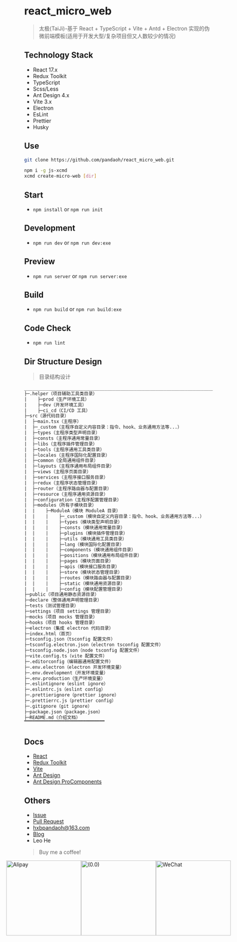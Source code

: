 # react_micro_web

> 太极(TaiJi)-基于 React + TypeScript + Vite + Antd + Electron 实现的伪微前端模板(适用于开发大型/复杂项目但又人数较少的情况)

## Technology Stack

* React 17.x
* Redux Toolkit
* TypeScript
* Scss/Less
* Ant Design 4.x
* Vite 3.x
* Electron
* EsLint
* Prettier
* Husky

## Use

```bash
git clone https://github.com/pandaoh/react_micro_web.git

npm i -g js-xcmd
xcmd create-micro-web [dir]
```

## Start

* `npm install` or `npm run init`

## Development

* `npm run dev` or `npm run dev:exe`

## Preview

* `npm run server` or `npm run server:exe`

## Build

* `npm run build` or `npm run build:exe`

## Code Check

* `npm run lint`

## Dir Structure Design

> 目录结构设计

```txt
________________________________________________________________________________
├─.helper（项目辅助工具类目录）
|    ├─prod（生产环境工具）
|    ├─dev（开发环境工具）
|    ├─ci_cd（CI/CD 工具）
├─src（源代码目录）
|  ├─main.tsx（主程序）
|  ├─_custom（主程序自定义内容目录：指令、hook、业务通用方法等...）
|  ├─types（主程序类型声明目录）
|  ├─consts（主程序通用常量目录）
|  ├─libs（主程序插件管理目录）
|  ├─tools（主程序通用工具类目录）
|  ├─locales（主程序国际化配置目录）
|  ├─common（全局通用组件目录）
|  ├─layouts（主程序通用布局组件目录）
|  ├─views（主程序页面目录）
|  ├─services（主程序接口服务目录）
|  ├─redux（主程序状态管理目录）
|  ├─router（主程序路由器与配置目录）
|  ├─resource（主程序通用资源目录）
|  ├─configuration（主程序配置管理目录）
|  ├─modules（所有子模块目录）
|  |    ├─ModuleA（模块 ModuleA 目录）
|  |    |    ├─_custom（模块自定义内容目录：指令、hook、业务通用方法等...）
|  |    |    ├─types（模块类型声明目录）
|  |    |    ├─consts（模块通用常量目录）
|  |    |    ├─plugins（模块插件管理目录）
|  |    |    ├─utils（模块通用工具类目录）
|  |    |    ├─lang（模块国际化配置目录）
|  |    |    ├─components（模块通用组件目录）
|  |    |    ├─positions（模块通用布局组件目录）
|  |    |    ├─pages（模块页面目录）
|  |    |    ├─apis（模块接口服务目录）
|  |    |    ├─store（模块状态管理目录）
|  |    |    ├─routes（模块路由器与配置目录）
|  |    |    ├─static（模块通用资源目录）
|  |    |    ├─config（模块配置管理目录）
├─public（项目通用静态资源目录）
├─declare（整体通用声明管理目录）
├─tests（测试管理目录）
├─settings（项目 settings 管理目录）
├─mocks（项目 mocks 管理目录）
├─hooks（项目 hooks 管理目录）
├─electron（集成 electron 代码目录）
├─index.html（首页）
├─tsconfig.json（tsconfig 配置文件）
├─tsconfig.electron.json（electron tsconfig 配置文件）
├─tsconfig.node.json（node tsconfig 配置文件）
├─vite.config.ts（vite 配置文件）
├─.editorconfig（编辑器通用配置文件）
├─.env.electron（electron 开发环境变量）
├─.env.development（开发环境变量）
├─.env.production（生产环境变量）
├─.eslintignore（eslint ignore）
├─.eslintrc.js（eslint config）
├─.prettierignore（prettier ignore）
├─.prettierrc.js（prettier config）
├─.gitignore（git ignore）
├─package.json（package.json）
├─README.md（介绍文档）
▔▔▔▔▔▔▔▔▔▔▔▔▔▔▔▔▔▔▔▔▔▔▔▔▔▔▔▔▔▔
```

## Docs

* [React](https://reactjs.bootcss.com/)
* [Redux Toolkit](http://cn.redux.js.org/redux-toolkit/overview/)
* [Vite](https://vitejs.cn/guide/)
* [Ant Design](https://ant.design/components/overview-cn/)
* [Ant Design ProComponents](https://procomponents.ant.design/components/)

## Others

* [Issue](https://github.com/pandaoh/react_micro_web/issues)
* [Pull Request](https://github.com/pandaoh/react_micro_web/pulls)
* [hxbpandaoh@163.com](mailto:hxbpandaoh@163.com)
* [Blog](http://a.biugle.cn)
* Leo He

> Buy me a coffee!

<div style="display:flex;justify-content:center;align-items:center;">
  <img src="https://a.biugle.cn/images/alipay.png" style="width:200px;" alt="Alipay" title="Alipay" />
  <img src="https://a.biugle.cn/images/liuyan.gif" style="width:200px;" alt="(0.0)" title="(0.0)" />
  <img src="https://a.biugle.cn/images/wechatpay.png" style="width:200px;" alt="WeChat" title="WeChat" />
</div>
